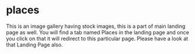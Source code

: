# places
This is an image gallery having stock images, this is a part of main landing page as well.
You will find a tab named Places in the landing page and once you click on that it will redirect to this particular page.
Please have a look at that Landing Page also.
